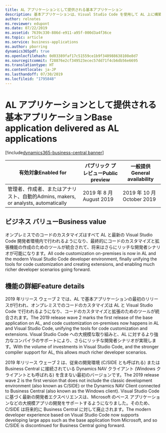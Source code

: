 ```yaml
---
title: AL アプリケーションとして提供される基本アプリケーション
description: 基本アプリケーションは、Visual Studio Code を使用して AL 上に構築されたシステム、基盤、コア アプリとして提供されます。
author: relnotes
ms.reviewer: edupont
ms.date: 07/22/2019
ms.assetid: 7639c330-886d-e911-a95f-000d3a4f36ce
ms.topic: article
ms.service: business-applications
ms.author: pborring
dynamics365pdf: true
ms.openlocfilehash: 0d03389faf17c51559ce1b9f340988638108e8d7
ms.sourcegitcommit: f28876e2cf349523ecec57dd71f4cb6db56e6695
ms.translationtype: HT
ms.contentlocale: ja-JP
ms.lasthandoff: 07/30/2019
ms.locfileid: "1795848"
---
```

# <a name="base-application-delivered-as-al-applications"></a><span data-ttu-id="4798d-103">AL アプリケーションとして提供される基本アプリケーション</span><span class="sxs-lookup"><span data-stu-id="4798d-103">Base application delivered as AL applications</span></span>
[!include[dynamics365-business-central banner](../includes/dynamics365-business-central.md)]

| <span data-ttu-id="4798d-104">有効対象</span><span class="sxs-lookup"><span data-stu-id="4798d-104">Enabled for</span></span>    |  <span data-ttu-id="4798d-105">パブリック プレビュー</span><span class="sxs-lookup"><span data-stu-id="4798d-105">Public preview</span></span> | <span data-ttu-id="4798d-106">一般提供</span><span class="sxs-lookup"><span data-stu-id="4798d-106">General availability</span></span> | 
| ---------- | ---------- |---------- |
|<span data-ttu-id="4798d-107">管理者、作成者、またはアナリスト、自動的</span><span class="sxs-lookup"><span data-stu-id="4798d-107">Admins, makers, or analysts, automatically</span></span>|<span data-ttu-id="4798d-108">2019 年 8 月</span><span class="sxs-lookup"><span data-stu-id="4798d-108">August 2019</span></span>| <span data-ttu-id="4798d-109">2019 年 10 月</span><span class="sxs-lookup"><span data-stu-id="4798d-109">October 2019</span></span>|


## <a name="business-value"></a><span data-ttu-id="4798d-110">ビジネス バリュー</span><span class="sxs-lookup"><span data-stu-id="4798d-110">Business value</span></span>
<!-- bv start -->
<span data-ttu-id="4798d-111">オンプレミスでのコードのカスタマイズはすべて AL と最新の Visual Studio Code 開発者環境内で行われるようになり、最終的にコードのカスタマイズと拡張機能の作成のためのツールが統合されて、将来はさらにリッチな開発者シナリオが可能になります。</span><span class="sxs-lookup"><span data-stu-id="4798d-111">All code customization on-premises is now in AL and the modern Visual Studio Code developer environment, finally unifying the tools for code customization and creating extensions, and enabling much richer developer scenarios going forward.</span></span>
<!-- bv end -->



## <a name="feature-details"></a><span data-ttu-id="4798d-112">機能の詳細</span><span class="sxs-lookup"><span data-stu-id="4798d-112">Feature details</span></span>
<!--feature detail start -->
<span data-ttu-id="4798d-113">2019 年リリース ウェーブ 2 では、AL で基本アプリケーションの最初のリリースが行われ、オンプレミスでのコードのカスタマイズは AL と Visual Studio Code で行われるようになり、コードのカスタマイズと拡張のためのツールが統合されます。</span><span class="sxs-lookup"><span data-stu-id="4798d-113">The 2019 release wave 2 marks the first release of the base application on AL, and code customization on-premises now happens in AL and Visual Studio Code, unifying the tools for code customization and extensions.</span></span> <span data-ttu-id="4798d-114">Visual Studio Code への大規模な取り組みと、AL に対するより強力なコンパイラのサポートにより、さらにリッチな開発者シナリオが実現します。</span><span class="sxs-lookup"><span data-stu-id="4798d-114">With the volume of investments in Visual Studio Code, and the stronger compiler support for AL, this allows much richer developer scenarios.</span></span> 

<span data-ttu-id="4798d-115">2019 年リリース ウェーブ 2 は、従来の開発環境 (C/SIDE とも呼ばれる) または Business Central に接続されている Dynamics NAV クライアント (Windows クライアントとも呼ばれる) を含まない最初のバージョンです。</span><span class="sxs-lookup"><span data-stu-id="4798d-115">The 2019 release wave 2 is the first version that does not include the classic development environment (also known as C/SIDE) or the Dynamics NAV Client connected to Business Central (also known as the Windows client).</span></span> <span data-ttu-id="4798d-116">Visual Studio Code に基づく最新の開発者エクスペリエンスは、Microsoft のベース アプリケーションなどの大規模アプリの開発をサポートするようになりました。そのため、C/SIDE は将来的に Business Central に対して廃止されます。</span><span class="sxs-lookup"><span data-stu-id="4798d-116">The modern developer experience based on Visual Studio Code now supports developing large apps such as the base application from Microsoft, and so C/SIDE is discontinued for Business Central going forward.</span></span>
<!--feature detail end -->











